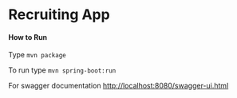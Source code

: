 # Recruiting App

#### How to Run
Type `mvn package`

To run type `mvn spring-boot:run`

For swagger documentation [http://localhost:8080/swagger-ui.html](http://localhost:8080/swagger-ui.html)